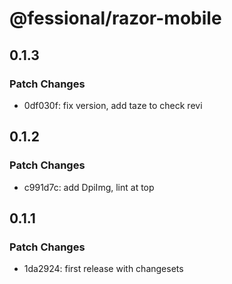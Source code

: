 # @fessional/razor-mobile

## 0.1.3

### Patch Changes

- 0df030f: fix version, add taze to check revi

## 0.1.2

### Patch Changes

- c991d7c: add DpiImg, lint at top

## 0.1.1

### Patch Changes

- 1da2924: first release with changesets
